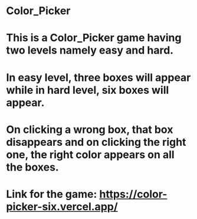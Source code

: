 # Color_Picker
# This is a Color_Picker game having two levels namely easy and hard. 

# In easy level, three boxes will appear while in hard level, six boxes will appear.
# On clicking a wrong box, that box disappears and on clicking the right one, the right color appears on all the boxes.

# Link for the game: https://color-picker-six.vercel.app/
